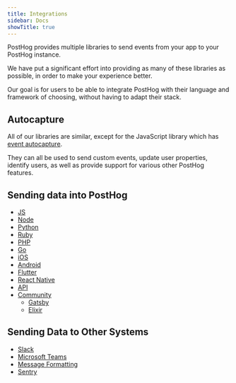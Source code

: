 ```yaml
---
title: Integrations
sidebar: Docs
showTitle: true
---
```


PostHog provides multiple libraries to send events from your app to your PostHog instance.

We have put a significant effort into providing as many of these libraries as possible, in order to make your experience better.

Our goal is for users to be able to integrate PostHog with their language and framework of choosing, without having to adapt their stack.

## Autocapture

All of our libraries are similar, except for the JavaScript library which has [event autocapture](/docs/features/events#autocapture-event-tracking).

They can all be used to send custom events, update user properties, identify users, as well as provide support for various other PostHog features.

## Sending data into PostHog

- [JS](/docs/integrations/js-integration)
- [Node](/docs/integrations/node-integration)
- [Python](/docs/integrations/python-integration)
- [Ruby](/docs/integrations/ruby-integration)
- [PHP](/docs/integrations/php-integration)
- [Go](/docs/integrations/go-integration)
- [iOS](/docs/integrations/ios-integration)
- [Android](/docs/integrations/android-integration)
- [Flutter](/docs/integrations/flutter-integration)
- [React Native](/docs/integrations/react-native-integration)
- [API](/docs/api/overview)
- [Community](/docs/integrations/community)
  - [Gatsby](/docs/integrations/gatsby-integration)
  - [Elixir](/docs/integrations/elixir-integration)

## Sending Data to Other Systems

- [Slack](/docs/integrations/slack)
- [Microsoft Teams](/docs/integrations/microsoft-teams)
- [Message Formatting](/docs/integrations/message-formatting)
- [Sentry](/docs/integrations/sentry-integration)
